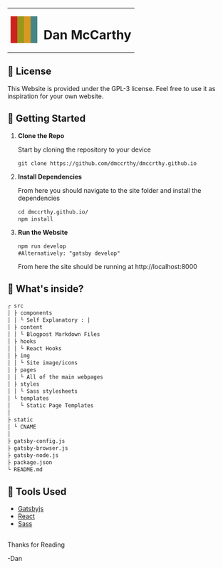 <table align="center">
    <tr>
        <th>
            <img src="src/img/favicon.png" height="60">           
        </th>
        <th>
            <h1>
                Dan McCarthy
            </h1>
        </th>
    </tr>
    
</table>

## 📝 License

This Website is provided under the GPL-3 license. Feel free to use it as inspiration for your own website.

## 🏁 Getting Started

1.  **Clone the Repo**

    Start by cloning the repository to your device

    ```shell
    git clone https://github.com/dmccrthy/dmccrthy.github.io
    ```

2.  **Install Dependencies**

    From here you should navigate to the site folder and install the dependencies

    ```shell
    cd dmccrthy.github.io/
    npm install
    ```

3.  **Run the Website**

    ```shell
    npm run develop
    #Alternatively: "gatsby develop"
    ```

    From here the site should be running at http://localhost:8000

## 📁 What's inside?

```
┌ src
│ ├ components
│ │ └ Self Explanatory : |
│ ├ content
│ │ └ Blogpost Markdown Files
│ ├ hooks
│ │ └ React Hooks
│ ├ img
│ │ └ Site image/icons
│ ├ pages
│ │ └ All of the main webpages
│ ├ styles
│ │ └ Sass stylesheets
│ └ templates
│   └ Static Page Templates
│
├ static
│ └ CNAME
│
├ gatsby-config.js
├ gatsby-browser.js
├ gatsby-node.js
├ package.json
└ README.md
```

## 🧰 Tools Used

- [Gatsbyjs](https://www.gatsbyjs.com/docs/?utm_source=starter&utm_medium=readme&utm_campaign=minimal-starter)
- [React](https://react.dev/reference/react)
- [Sass]()

##

Thanks for Reading

-Dan
